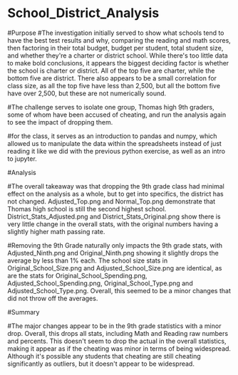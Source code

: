 # School_District_Analysis

#Purpose
#The investigation initially served to show what schools tend to have the best test results and why, comparing the reading and math scores, then factoring in their total budget, budget per student, total student size, and whether they're a charter or district school. While there's too little data to make bold conclusions, it appears the biggest deciding factor is whether the school is charter or district. All of the top five are charter, while the bottom five are district. There also appears to be a small correlation for class size, as all the top five have less than 2,500, but all the bottom five have over 2,500, but these are not numerically sound.

#The challenge serves to isolate one group, Thomas high 9th graders, some of whom have been accused of cheating, and run the analysis again to see the impact of dropping them.

#for the class, it serves as an introduction to pandas and numpy, which allowed us to manipulate the data within the spreadsheets instead of just reading it like we did with the previous python exercise, as well as an intro to jupyter.

#Analysis

#The overall takeaway was that dropping the 9th grade class had minimal effect on the analysis as a whole, but to get into specifics, the district has not changed. Adjusted_Top.png and Normal_Top.png demonstrate that Thomas high school is still the second highest school. District_Stats_Adjusted.png and District_Stats_Original.png show there is very little change in the overall stats, with the original numbers having a slightly higher math passing rate.

#Removing the 9th Grade naturally only impacts the 9th grade stats, with Adjusted_Ninth.png and Original_Ninth.png showing it slightly drops the average by less than 1% each. The school size stats in Original_School_Size.png and Adjusted_School_Size.png are identical, as are the stats for Original_School_Spending.png, Adjusted_School_Spending.png, Original_School_Type.png and Adjusted_School_Type.png. Overall, this seemed to be a minor changes that did not throw off the averages.

#Summary

#The major changes appear to be in the 9th grade statistics with a minor drop. Overall, this drops all stats, including Math and Reading raw numbers and percents. This doesn't seem to drop the actual in the overall statistics, making it appear as if the cheating was minor in terms of being widespread. Although it's possible any students that cheating are still cheating significantly as outliers, but it doesn't appear to be widespread.
